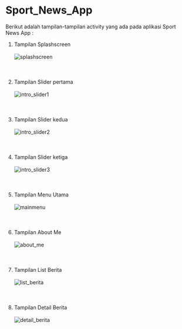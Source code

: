# Sport_News_App
Berikut adalah tampilan-tampilan activity yang ada pada aplikasi Sport News App :
1. Tampilan Splashscreen <br/> <br/>
![splashscreen](https://user-images.githubusercontent.com/43104066/49585469-07215800-f991-11e8-863e-9e7484cc254b.jpg) 
<br/> <br/> <br/> <br/>
2. Tampilan Slider pertama <br/> <br/>
![intro_slider1](https://user-images.githubusercontent.com/43104066/49585473-07b9ee80-f991-11e8-92b9-4455acc5979c.jpg)
<br/> <br/> <br/> <br/>
3. Tampilan Slider kedua <br/> <br/>
![intro_slider2](https://user-images.githubusercontent.com/43104066/49585474-08528500-f991-11e8-903d-6f2ccd355212.jpg)
<br/> <br/> <br/> <br/>
4. Tampilan Slider ketiga <br/> <br/>
![intro_slider3](https://user-images.githubusercontent.com/43104066/49585476-08528500-f991-11e8-9402-bbf41542d809.jpg)
<br/> <br/> <br/> <br/>
5. Tampilan Menu Utama <br/> <br/>
![mainmenu](https://user-images.githubusercontent.com/43104066/49585479-0983b200-f991-11e8-9594-656a22602f30.jpg)
<br/> <br/> <br/> <br/>
6. Tampilan About Me <br/> <br/>
![about_me](https://user-images.githubusercontent.com/43104066/49585470-07215800-f991-11e8-90b3-f736498e4ff5.jpg)
<br/> <br/> <br/> <br/>
7. Tampilan List Berita <br/> <br/>
![list_berita](https://user-images.githubusercontent.com/43104066/49585477-08eb1b80-f991-11e8-9531-3f2be111f9cb.jpg)
<br/> <br/> <br/> <br/>
8. Tampilan Detail Berita <br/> <br/>
![detail_berita](https://user-images.githubusercontent.com/43104066/49585472-07b9ee80-f991-11e8-9199-d4777295f484.jpg)

